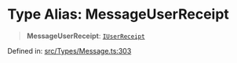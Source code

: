 # Type Alias: MessageUserReceipt

> **MessageUserReceipt**: [`IUserReceipt`](../namespaces/proto/interfaces/IUserReceipt.md)

Defined in: [src/Types/Message.ts:303](https://github.com/Fokusdotid/Baileys/blob/3533fb5d5a1e97f0cc8384505a121b389a346518/src/Types/Message.ts#L303)

